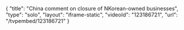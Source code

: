 {
    "title": "China comment on closure of NKorean-owned businesses",
    "type": "solo",
    "layout": "iframe-static",
    "videoId": "123186721",
    "url": "\/tvpembed\/123186721"
}